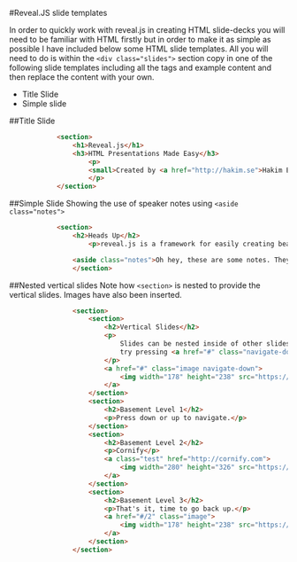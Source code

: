 #Reveal.JS slide templates

In order to quickly work with reveal.js in creating HTML slide-decks you will need to be familiar with HTML firstly but in order to make it as simple as possible I have included below some HTML slide templates.  All you will need to do is within the `<div class="slides">` section copy in one of the following slide templates including all the tags and example content and then replace the content with your own.

- Title Slide
- Simple slide

##Title Slide
```html
			<section>
				<h1>Reveal.js</h1>
				<h3>HTML Presentations Made Easy</h3>
					<p>
					<small>Created by <a href="http://hakim.se">Hakim El Hattab</a> / <a href="http://twitter.com/hakimel">@hakimel</a></small>
					</p>
			</section>
```

##Simple Slide
Showing the use of speaker notes using `<aside class="notes">`
```html
			<section>
				<h2>Heads Up</h2>
					<p>reveal.js is a framework for easily creating beautiful presentations using HTML. You'll need a browser with support for CSS 3D transforms to see it in its full glory.</p>

				<aside class="notes">Oh hey, these are some notes. They'll be hidden in your presentation, but you can see them if you open the speaker notes window (hit 's' on your keyboard).</aside>
				</section>
```

##Nested vertical slides
Note how `<section>` is nested to provide the vertical slides. Images have also been inserted.
```html
				<section>
					<section>
						<h2>Vertical Slides</h2>
						<p>
							Slides can be nested inside of other slides,
							try pressing <a href="#" class="navigate-down">down</a>.
						</p>
						<a href="#" class="image navigate-down">
							<img width="178" height="238" src="https://s3.amazonaws.com/hakim-static/reveal-js/arrow.png" alt="Down arrow">
						</a>
					</section>
					<section>
						<h2>Basement Level 1</h2>
						<p>Press down or up to navigate.</p>
					</section>
					<section>
						<h2>Basement Level 2</h2>
						<p>Cornify</p>
						<a class="test" href="http://cornify.com">
							<img width="280" height="326" src="https://s3.amazonaws.com/hakim-static/reveal-js/cornify.gif" alt="Unicorn">
						</a>
					</section>
					<section>
						<h2>Basement Level 3</h2>
						<p>That's it, time to go back up.</p>
						<a href="#/2" class="image">
							<img width="178" height="238" src="https://s3.amazonaws.com/hakim-static/reveal-js/arrow.png" alt="Up arrow" style="-webkit-transform: rotate(180deg);">
						</a>
					</section>
				</section>
```



